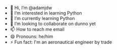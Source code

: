 - 👋 Hi, I’m @adamjdw
- 👀 I’m interested in learning Python
- 🌱 I’m currently learning Python
- 💞️ I’m looking to collaborate on dunno yet
- 📫 How to reach me email
- 😄 Pronouns: he/him
- ⚡ Fun fact: I'm an aeronautical engineer by trade

<!---
adamjdw/adamjdw is a ✨ special ✨ repository because its `README.md` (this file) appears on your GitHub profile.
You can click the Preview link to take a look at your changes.
--->
